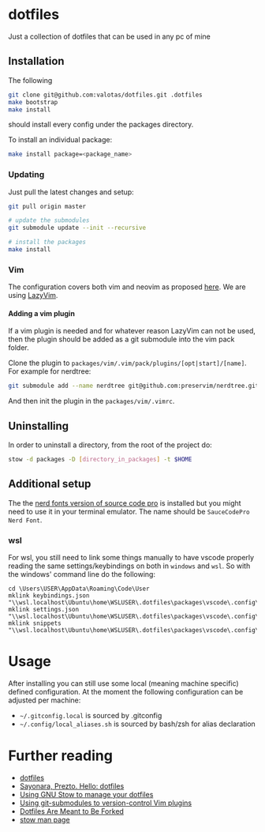 # dotfiles
Just a collection of dotfiles that can be used in any pc of mine

## Installation

The following

```sh
git clone git@github.com:valotas/dotfiles.git .dotfiles
make bootstrap
make install
```

should install every config under the packages directory.

To install an individual package:

```sh
make install package=<package_name>
```

### Updating

Just pull the latest changes and setup:

```sh
git pull origin master

# update the submodules
git submodule update --init --recursive

# install the packages
make install
```

### Vim

The configuration covers both vim and neovim as proposed [here](https://www.youtube.com/watch?v=X2_R3uxDN6g). We are using [LazyVim](https://www.lazyvim.org/).

#### Adding a vim plugin

If a vim plugin is needed and for whatever reason LazyVim can not be used, then the plugin should be added as a git submodule into the vim pack folder.

Clone the plugin to `packages/vim/.vim/pack/plugins/[opt|start]/[name]`. For example for nerdtree:

```sh
git submodule add --name nerdtree git@github.com:preservim/nerdtree.git packages/vim/.vim/pack/plugins/opt/nerdtree 
```

And then init the plugin in the `packages/vim/.vimrc`.

## Uninstalling 

In order to uninstall a directory, from the root of the project do:

```sh
stow -d packages -D [directory_in_packages] -t $HOME
```

## Additional setup

The the [nerd fonts version of source code pro](https://www.nerdfonts.com/font-downloads) is installed but you might need to use it in your terminal emulator. The name should be `SauceCodePro Nerd Font`.

### wsl

For wsl, you still need to link some things manually to have vscode properly reading the same settings/keybindings on both in `windows` and `wsl`. So with the windows' command line do the following:

```batch
cd \Users\USER\AppData\Roaming\Code\User
mklink keybindings.json "\\wsl.localhost\Ubuntu\home\WSLUSER\.dotfiles\packages\vscode\.config\Code\User\keybindings.json"
mklink settings.json "\\wsl.localhost\Ubuntu\home\WSLUSER\.dotfiles\packages\vscode\.config\Code\User\settings.json"
mklink snippets "\\wsl.localhost\Ubuntu\home\WSLUSER\.dotfiles\packages\vscode\.config\Code\User\snippets"
```

# Usage

After installing you can still use some local (meaning machine specific) defined configuration. At the moment the following configuration can be adjusted per machine:

- `~/.gitconfig.local` is sourced by .gitconfig
- `~/.config/local_aliases.sh` is sourced by bash/zsh for alias declaration

# Further reading

- [dotfiles](https://dotfiles.github.io/)
- [Sayonara, Prezto. Hello: dotfiles](https://naikoob.github.io/blog/2020/10/02/hello-dotfiles.html)
- [Using GNU Stow to manage your dotfiles](https://brandon.invergo.net/news/2012-05-26-using-gnu-stow-to-manage-your-dotfiles.html)
- [Using git-submodules to version-control Vim plugins](https://gist.github.com/manasthakur/d4dc9a610884c60d944a4dd97f0b3560)
- [Dotfiles Are Meant to Be Forked](https://zachholman.com/2010/08/dotfiles-are-meant-to-be-forked/)
- [stow man page](https://linux.die.net/man/8/stow)
